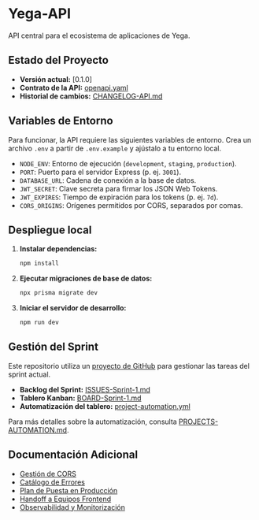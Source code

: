 # Yega-API

API central para el ecosistema de aplicaciones de Yega.

## Estado del Proyecto

- **Versión actual:** [0.1.0]
- **Contrato de la API:** [openapi.yaml](contracts/openapi.yaml)
- **Historial de cambios:** [CHANGELOG-API.md](docs/CHANGELOG-API.md)

## Variables de Entorno

Para funcionar, la API requiere las siguientes variables de entorno.
Crea un archivo `.env` a partir de `.env.example` y ajústalo a tu entorno local.

- `NODE_ENV`: Entorno de ejecución (`development`, `staging`, `production`).
- `PORT`: Puerto para el servidor Express (p. ej. `3001`).
- `DATABASE_URL`: Cadena de conexión a la base de datos.
- `JWT_SECRET`: Clave secreta para firmar los JSON Web Tokens.
- `JWT_EXPIRES`: Tiempo de expiración para los tokens (p. ej. `7d`).
- `CORS_ORIGINS`: Orígenes permitidos por CORS, separados por comas.

## Despliegue local

1.  **Instalar dependencias:**
    ```bash
    npm install
    ```

2.  **Ejecutar migraciones de base de datos:**
    ```bash
    npx prisma migrate dev
    ```

3.  **Iniciar el servidor de desarrollo:**
    ```bash
    npm run dev
    ```

## Gestión del Sprint

Este repositorio utiliza un [proyecto de GitHub](docs/BOARD-Sprint-1.md) para gestionar las tareas del sprint actual.

- **Backlog del Sprint:** [ISSUES-Sprint-1.md](docs/ISSUES-Sprint-1.md)
- **Tablero Kanban:** [BOARD-Sprint-1.md](docs/BOARD-Sprint-1.md)
- **Automatización del tablero:** [project-automation.yml](.github/workflows/project-automation.yml)

Para más detalles sobre la automatización, consulta [PROJECTS-AUTOMATION.md](docs/PROJECTS-AUTOMATION.md).

## Documentación Adicional

- [Gestión de CORS](docs/CORS-ORIGINS.md)
- [Catálogo de Errores](docs/ERRORS.md)
- [Plan de Puesta en Producción](docs/GO-LIVE.md)
- [Handoff a Equipos Frontend](docs/HANDOFF-FRONTS.md)
- [Observabilidad y Monitorización](docs/OBSERVABILIDAD.md)
